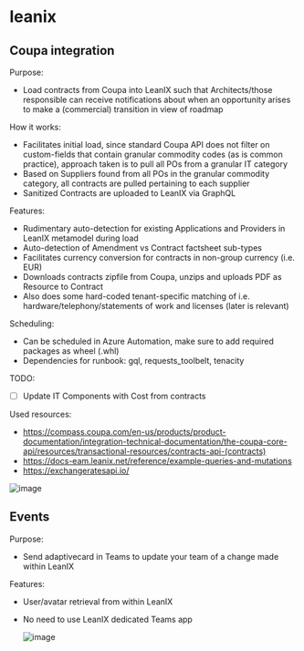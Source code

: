 # leanix

## Coupa integration
Purpose:
- Load contracts from Coupa into LeanIX such that Architects/those responsible can receive notifications about when an opportunity arises to make a (commercial) transition in view of roadmap

How it works:
- Facilitates initial load, since standard Coupa API does not filter on custom-fields that contain granular commodity codes (as is common practice), approach taken is to pull all POs from a granular IT category
- Based on Suppliers found from all POs in the granular commodity category, all contracts are pulled pertaining to each supplier
- Sanitized Contracts are uploaded to LeanIX via GraphQL

Features:
- Rudimentary auto-detection for existing Applications and Providers in LeanIX metamodel during load
- Auto-detection of Amendment vs Contract factsheet sub-types
- Facilitates currency conversion for contracts in non-group currency (i.e. EUR)
- Downloads contracts zipfile from Coupa, unzips and uploads PDF as Resource to Contract
- Also does some hard-coded tenant-specific matching of i.e. hardware/telephony/statements of work and licenses (later is relevant)

Scheduling:
- Can be scheduled in Azure Automation, make sure to add required packages as wheel (.whl)
- Dependencies for runbook: gql, requests_toolbelt, tenacity

TODO: 
- [ ] Update IT Components with Cost from contracts

Used resources:
- https://compass.coupa.com/en-us/products/product-documentation/integration-technical-documentation/the-coupa-core-api/resources/transactional-resources/contracts-api-(contracts)
- https://docs-eam.leanix.net/reference/example-queries-and-mutations
- https://exchangeratesapi.io/

![image](https://github.com/user-attachments/assets/d7690ba6-0186-43d0-bccd-57f4a3483508)


## Events
Purpose:
- Send adaptivecard in Teams to update your team of a change made within LeanIX

Features:
- User/avatar retrieval from within LeanIX
- No need to use LeanIX dedicated Teams app

  ![image](https://github.com/user-attachments/assets/f2ad94f5-e964-489d-9cd1-3b09fbadb4b1)


